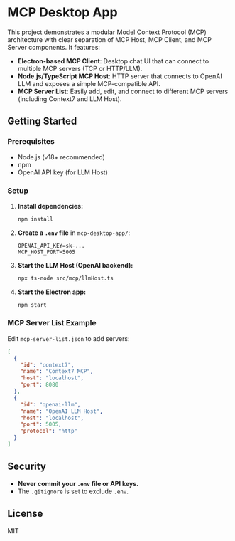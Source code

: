 # MCP Desktop App

This project demonstrates a modular Model Context Protocol (MCP) architecture with clear separation of MCP Host, MCP Client, and MCP Server components. It features:

- **Electron-based MCP Client**: Desktop chat UI that can connect to multiple MCP servers (TCP or HTTP/LLM).
- **Node.js/TypeScript MCP Host**: HTTP server that connects to OpenAI LLM and exposes a simple MCP-compatible API.
- **MCP Server List**: Easily add, edit, and connect to different MCP servers (including Context7 and LLM Host).

## Getting Started

### Prerequisites
- Node.js (v18+ recommended)
- npm
- OpenAI API key (for LLM Host)

### Setup
1. **Install dependencies:**
   ```bash
   npm install
   ```
2. **Create a `.env` file** in `mcp-desktop-app/`:
   ```env
   OPENAI_API_KEY=sk-...
   MCP_HOST_PORT=5005
   ```
3. **Start the LLM Host (OpenAI backend):**
   ```bash
   npx ts-node src/mcp/llmHost.ts
   ```
4. **Start the Electron app:**
   ```bash
   npm start
   ```

### MCP Server List Example
Edit `mcp-server-list.json` to add servers:
```json
[
  {
    "id": "context7",
    "name": "Context7 MCP",
    "host": "localhost",
    "port": 8080
  },
  {
    "id": "openai-llm",
    "name": "OpenAI LLM Host",
    "host": "localhost",
    "port": 5005,
    "protocol": "http"
  }
]
```

## Security
- **Never commit your `.env` file or API keys.**
- The `.gitignore` is set to exclude `.env`.

## License
MIT

